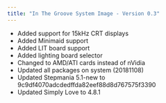 ```yaml
---
title: "In The Groove System Image - Version 0.3"
---
```


- Added support for 15kHz CRT displays
- Added Minimaid support
- Added LIT board support
- Added lighting board selector
- Changed to AMD/ATI cards instead of nVidia
- Updated all packages on system (20181108)
- Updated Stepmania 5.1-new to 9c9df4070adcdedffda82eef88d8d767575f3390
- Updated Simply Love to 4.8.1
